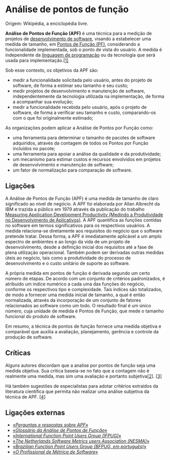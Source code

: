 # Análise de pontos de função

Origem: Wikipédia, a enciclopédia livre.

**Análise de Pontos de Função (APF)** é uma técnica para a medição de projetos de [desenvolvimento de software](https://pt.wikipedia.org/wiki/Desenvolvimento_de_software), visando a estabelecer uma medida de tamanho, em [Pontos de Função (PF)](https://pt.wikipedia.org/wiki/Ponto_de_função), considerando a funcionalidade implementada, sob o ponto de vista do usuário. A medida é independente da [linguagem de programação](https://pt.wikipedia.org/wiki/Linguagem_de_programação) ou da tecnologia que será usada para implementação.[[1\]](https://pt.wikipedia.org/wiki/Análise_de_pontos_de_função#cite_note-1)

Sob esse contexto, os objetivos da APF são:

- medir a funcionalidade solicitada pelo usuário, antes do projeto de software, de forma a estimar seu tamanho e seu custo;
- medir projetos de desenvolvimento e manutenção de software, independentemente da tecnologia utilizada na implementação, de forma a acompanhar sua evolução;
- medir a funcionalidade recebida pelo usuário, após o projeto de software, de forma a verificar seu tamanho e custo, comparando-os com o que foi originalmente estimado;

As organizações podem aplicar a Análise de Pontos por Função como:

- uma ferramenta para determinar o tamanho de pacotes de software adquiridos, através da contagem de todos os Pontos por Função incluídos no pacote;
- uma ferramenta para apoiar a análise da qualidade e da produtividade;
- um mecanismo para estimar custos e recursos envolvidos em projetos de desenvolvimento e manutenção de software;
- um fator de normalização para comparação de software.

## Ligações

A Análise de Pontos de Função (APF) é uma medida de tamanho de claro significado ao nível de negócio. A APF foi elaborada por Allan Albrecht da IBM e trazida a público em 1979 através da publicação do trabalho [Measuring Application Development Productivity (Medindo a Produtividade no Desenvolvimento de Aplicativos)](https://www.fattocs.com/analise-de-pontos-de-funcao/medindo-a-produtividade-do-desenvolvimento-de-aplicativos/). A APF quantifica as funções contidas no software em termos significativos para os respectivos usuários. A medida relaciona-se diretamente aos requisitos do negócio que o software pretende tratar. Dessa forma, a APF é imediatamente aplicável a um amplo espectro de ambientes e ao longo da vida de um projeto de desenvolvimento, desde a definição inicial dos requisitos até a fase de plena utilização operacional. Também podem ser derivadas outras medidas úteis ao negócio, tais como a produtividade do processo de desenvolvimento e o custo unitário de suporte ao software.

A própria medida em pontos de função é derivada segundo um certo número de etapas. De acordo com um conjunto de critérios padronizados, é atribuído um índice numérico a cada uma das funções do negócio, conforme os respectivos tipo e complexidade. Tais índices são totalizados, de modo a fornecer uma medida inicial de tamanho, a qual é então normalizada, através da incorporação de um conjunto de fatores relacionados ao software como um todo. O resultado final é um único número, cuja unidade de medida é Pontos de Função, que mede o tamanho funcional do produto de software.

Em resumo, a técnica de pontos de função fornece uma medida objetiva e comparável que auxilia a avaliação, planejamento, gerência e controle da produção de software.

## Críticas

Alguns autores discordam que a analise por pontos de função seja uma medida objetiva. Sua crítica baseia-se no fato que a contagem não é realmente uma medida, mas sim uma avaliação e portanto subjetiva[[2\]](https://pt.wikipedia.org/wiki/Análise_de_pontos_de_função#cite_note-2). [[3\]](https://pt.wikipedia.org/wiki/Análise_de_pontos_de_função#cite_note-3)

Há também sugestões de especialistas para adotar critérios extraídos da literatura científica que permita não realizar uma análise subjetiva da técnica de APF. [[4\]](https://pt.wikipedia.org/wiki/Análise_de_pontos_de_função#cite_note-4)

## Ligações externas

- [«*Perguntas e respostas sobre APF*»](https://www.fattocs.com/analise-de-pontos-de-funcao/faq/)
- [«*Glossário da Análise de Pontos de Função*»](http://ead.fattocs.com.br/mod/glossary/view.php?id=1374)
- [«*International Function Point Users Group (IFPUG)*»](http://www.ifpug.org/)
- [«*The Netherlands Software Metrics users Association (NESMA)*»](http://www.nesma.nl/english/)
- [«*Brazilian Function Point Users Group (BFPUG, em português)*»](http://www.bfpug.com.br/)
- [«*O Profissional de Métrica de Software*»](http://www.x25.com.br/blog/2013/02/08/o-profissional-de-metricas-de-software/)